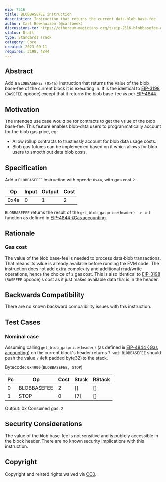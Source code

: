 ```yaml
---
eip: 7516
title: BLOBBASEFEE instruction
description: Instruction that returns the current data-blob base-fee
author: Carl Beekhuizen (@carlbeek)
discussions-to: https://ethereum-magicians.org/t/eip-7516-blobbasefee-opcode/15761
status: Draft
type: Standards Track
category: Core
created: 2023-09-11
requires: 3198, 4844
---
```


## Abstract

Add a `BLOBBASEFEE (0x4a)` instruction that returns the value of the blob base-fee of the current block it is executing in. It is the identical to [EIP-3198](./eip-3198.md) (`BASEFEE` opcode) except that it returns the blob base-fee as per [EIP-4844](./eip-4844.md).

## Motivation

The intended use case would be for contracts to get the value of the blob base-fee. This feature enables blob-data users to programmatically account for the blob gas price, eg:

- Allow rollup contracts to trustlessly account for blob data usage costs.
- Blob gas futures can be implemented based on it which allows for blob users to smooth out data blob costs.

## Specification

Add a `BLOBBASEFEE` instruction with opcode `0x4a`, with gas cost `2`.

| Op   | Input | Output | Cost |
|------|-------|--------|------|
| 0x4a | 0     | 1      | 2    |

`BLOBBASEFEE` returns the result of the `get_blob_gasprice(header) -> int` function as defined in [EIP-4844 §Gas accounting](./eip-4844.md#gas-accounting).

## Rationale

### Gas cost

The value of the blob base-fee is needed to process data-blob transactions. That means its value is already available before running the EVM code.
The instruction does not add extra complexity and additional read/write operations, hence the choice of `2` gas cost. This is also identical to [EIP-3198](./eip-3198.md) (`BASEFEE` opcode)'s cost as it just makes available data that is in the header.

## Backwards Compatibility

There are no known backward compatibility issues with this instruction.

## Test Cases

### Nominal case

Assuming calling `get_blob_gasprice(header)` (as defined in [EIP-4844 §Gas accounting](./eip-4844.md#gas-accounting)) on the current block's header returns `7 wei`:
`BLOBBASEFEE` should push the value `7` (left padded byte32) to the stack.

Bytecode: `0x4900` (`BLOBBASEFEE, STOP`)

| Pc | Op          | Cost | Stack | RStack |
|----|-------------|------|-------|--------|
| 0  | BLOBBASEFEE | 2    | []    | []     |
| 1  | STOP        | 0    | [7]   | []     |

Output: 0x
Consumed gas: `2`

## Security Considerations

The value of the blob base-fee is not sensitive and is publicly accessible in the block header. There are no known security implications with this instruction.

## Copyright

Copyright and related rights waived via [CC0](../LICENSE.md).

